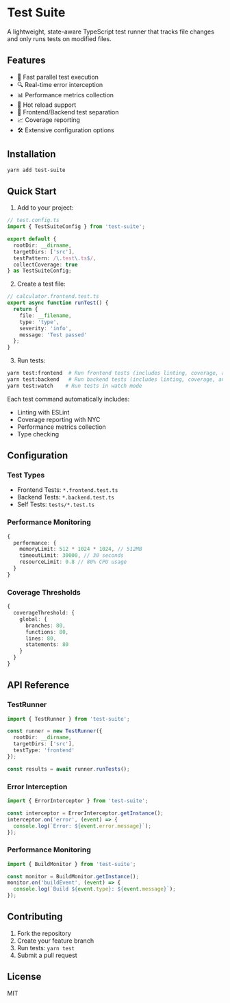 # Test Suite

A lightweight, state-aware TypeScript test runner that tracks file changes and only runs tests on modified files.

## Features

- 🚀 Fast parallel test execution
- 🔍 Real-time error interception
- 📊 Performance metrics collection
- 🔄 Hot reload support
- 🎯 Frontend/Backend test separation
- 📈 Coverage reporting
- 🛠 Extensive configuration options

## Installation

```bash
yarn add test-suite
```

## Quick Start

1. Add to your project:

```typescript
// test.config.ts
import { TestSuiteConfig } from 'test-suite';

export default {
  rootDir: __dirname,
  targetDirs: ['src'],
  testPattern: /\.test\.ts$/,
  collectCoverage: true
} as TestSuiteConfig;
```

2. Create a test file:

```typescript
// calculator.frontend.test.ts
export async function runTest() {
  return {
    file: __filename,
    type: 'type',
    severity: 'info',
    message: 'Test passed'
  };
}
```

3. Run tests:

```bash
yarn test:frontend  # Run frontend tests (includes linting, coverage, and performance metrics)
yarn test:backend   # Run backend tests (includes linting, coverage, and performance metrics)
yarn test:watch    # Run tests in watch mode
```

Each test command automatically includes:
- Linting with ESLint
- Coverage reporting with NYC
- Performance metrics collection
- Type checking

## Configuration

### Test Types

- Frontend Tests: `*.frontend.test.ts`
- Backend Tests: `*.backend.test.ts`
- Self Tests: `tests/*.test.ts`

### Performance Monitoring

```typescript
{
  performance: {
    memoryLimit: 512 * 1024 * 1024, // 512MB
    timeoutLimit: 30000, // 30 seconds
    resourceLimit: 0.8 // 80% CPU usage
  }
}
```

### Coverage Thresholds

```typescript
{
  coverageThreshold: {
    global: {
      branches: 80,
      functions: 80,
      lines: 80,
      statements: 80
    }
  }
}
```

## API Reference

### TestRunner

```typescript
import { TestRunner } from 'test-suite';

const runner = new TestRunner({
  rootDir: __dirname,
  targetDirs: ['src'],
  testType: 'frontend'
});

const results = await runner.runTests();
```

### Error Interception

```typescript
import { ErrorInterceptor } from 'test-suite';

const interceptor = ErrorInterceptor.getInstance();
interceptor.on('error', (event) => {
  console.log(`Error: ${event.error.message}`);
});
```

### Performance Monitoring

```typescript
import { BuildMonitor } from 'test-suite';

const monitor = BuildMonitor.getInstance();
monitor.on('buildEvent', (event) => {
  console.log(`Build ${event.type}: ${event.message}`);
});
```

## Contributing

1. Fork the repository
2. Create your feature branch
3. Run tests: `yarn test`
4. Submit a pull request

## License

MIT 
